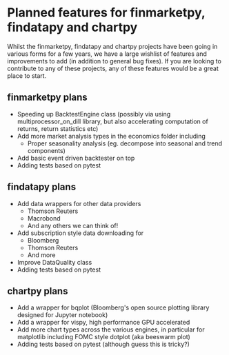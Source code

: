 # Planned features for finmarketpy, findatapy and chartpy

Whilst the finmarketpy, findatapy and chartpy projects have been going in various forms for a few years, we have a large
wishlist of features and improvements to add (in addition to general bug fixes). If you are looking to contribute to any
of these projects, any of these features would be a great place to start.

## finmarketpy plans

* Speeding up BacktestEngine class (possibly via using multiprocessor_on_dill library, but also accelerating computation of returns,
return statistics etc)
* Add more market analysis types in the economics folder including
    * Proper seasonality analysis (eg. decompose into seasonal and trend components)
* Add basic event driven backtester on top
* Adding tests based on pytest

## findatapy plans

* Add data wrappers for other data providers
    * Thomson Reuters
    * Macrobond
    * And any others we can think of!
* Add subscription style data downloading for
    * Bloomberg
    * Thomson Reuters
    * And more
* Improve DataQuality class
* Adding tests based on pytest

## chartpy plans

* Add a wrapper for bqplot (Bloomberg's open source plotting library designed for Jupyter notebook)
* Add a wrapper for vispy, high performance GPU accelerated
* Add more chart types across the various engines, in particular for matplotlib including FOMC style dotplot (aka beeswarm plot)
* Adding tests based on pytest (although guess this is tricky?)